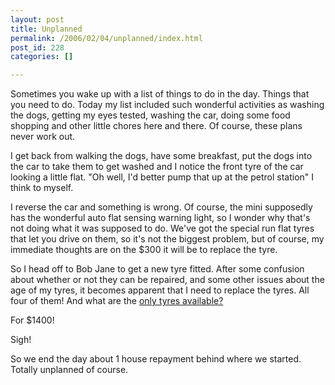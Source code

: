 ```yaml
---
layout: post
title: Unplanned
permalink: /2006/02/04/unplanned/index.html
post_id: 228
categories: []

---
```


 Sometimes you wake up with a list of things to do in the day. Things that you need to do. Today my list included such wonderful activities as washing the dogs, getting my eyes tested, washing the car, doing some food shopping and other little chores here and there. Of course, these plans never work out.

I get back from walking the dogs, have some breakfast, put the dogs into the car to take them to get washed and I notice the front tyre of the car looking a little flat. "Oh well, I'd better pump that up at the petrol station" I think to myself.

I reverse the car and something is wrong. Of course, the mini supposedly has the wonderful auto flat sensing warning light, so I wonder why that's not doing what it was supposed to do. We've got the special run flat tyres that let you drive on them, so it's not the biggest problem, but of course, my immediate thoughts are on the $300 it will be to replace the tyre.

So I head off to Bob Jane to get a new tyre fitted. After some confusion about whether or not they can be repaired, and some other issues about the age of my tyres, it becomes apparent that I need to replace the tyres. All four of them! And what are the <a href="http://opony.netcar.pl/x_C_I__P_115523226-115510002.html">only tyres available?</a>

For $1400!

Sigh!

So we end the day about 1 house repayment behind where we started. Totally unplanned of course.

